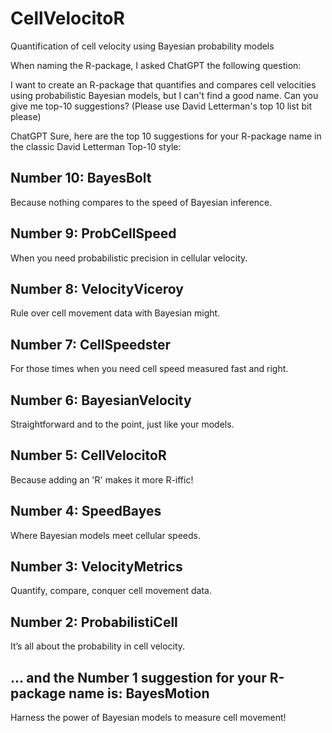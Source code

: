 # CellVelocitoR
Quantification of cell velocity using Bayesian probability models

When naming the R-package, I asked ChatGPT the following question: 

I want to create an R-package that quantifies and compares cell velocities using probabilistic 
Bayesian models, but I can't find a good name. Can you give me top-10 suggestions? (Please use 
David Letterman's top 10 list bit please)

ChatGPT
Sure, here are the top 10 suggestions for your R-package name in the classic David Letterman 
Top-10 style:

## Number 10: BayesBolt
Because nothing compares to the speed of Bayesian inference.

## Number 9: ProbCellSpeed
When you need probabilistic precision in cellular velocity.

## Number 8: VelocityViceroy
Rule over cell movement data with Bayesian might.

## Number 7: CellSpeedster
For those times when you need cell speed measured fast and right.

## Number 6: BayesianVelocity
Straightforward and to the point, just like your models.

## Number 5: CellVelocitoR
Because adding an 'R' makes it more R-iffic!

## Number 4: SpeedBayes
Where Bayesian models meet cellular speeds.

## Number 3: VelocityMetrics
Quantify, compare, conquer cell movement data.

## Number 2: ProbabilistiCell
It’s all about the probability in cell velocity.

## ... and the Number 1 suggestion for your R-package name is: BayesMotion
Harness the power of Bayesian models to measure cell movement!
